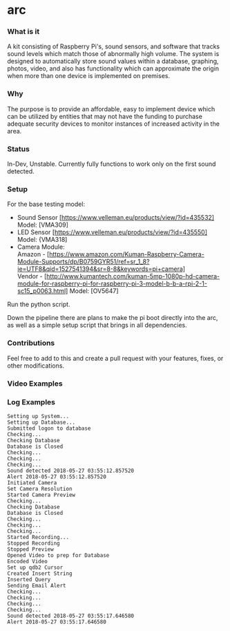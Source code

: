 # arc

### What is it

A kit consisting of Raspberry Pi's, sound sensors, and software that tracks sound levels which match those of abnormally high volume. The system is designed to automatically store sound values within a database, graphing, photos, video, and also has functionality which can approximate the origin when more than one device is implemented on premises.

### Why

The purpose is to provide an affordable, easy to implement device which can be utilized by entities that may not have the funding to purchase adequate security devices to monitor instances of increased activity in the area.

### Status

In-Dev, Unstable.
Currently fully functions to work only on the first sound detected.

### Setup

For the base testing model:

 - Sound Sensor [https://www.velleman.eu/products/view/?id=435532] Model: [VMA309]
 - LED Sensor [https://www.velleman.eu/products/view/?id=435550] Model: {VMA318]
 - Camera Module:<br>
  Amazon - [https://www.amazon.com/Kuman-Raspberry-Camera-Module-Supports/dp/B0759GYR51/ref=sr_1_8?ie=UTF8&qid=1527541394&sr=8-8&keywords=pi+camera] <br>
   Vendor - [http://www.kumantech.com/kuman-5mp-1080p-hd-camera-module-for-raspberry-pi-for-raspberry-pi-3-model-b-b-a-rpi-2-1-sc15_p0063.html] Model: [OV5647]

Run the python script.

Down the pipeline there are plans to make the pi boot directly into the arc, as well as a simple setup script that brings in all dependencies.

### Contributions

Feel free to add to this and create a pull request with your features, fixes, or other modifications.

### Video Examples


### Log Examples

`Setting up System...`<br>
`Setting up Database...`<br>
`Submitted logon to database`<br>
`Checking...`<br>
`Checking Database`<br>
`Database is Closed`<br>
`Checking...`<br>
`Checking...`<br>
`Checking...`<br>
`Sound detected 2018-05-27 03:55:12.857520`<br>
`Alert 2018-05-27 03:55:12.857520`<br>
`Initiated Camera`<br>
`Set Camera Resolution`<br>
`Started Camera Preview`<br>
`Checking...`<br>
`Checking Database`<br>
`Database is Closed`<br>
`Checking...`<br>
`Checking...`<br>
`Checking...`<br>
`Started Recording...`<br>
`Stopped Recording`<br>
`Stopped Preview`<br>
`Opened Video to prep for Database`<br>
`Encoded Video`<br>
`Set up qdb2 Cursor`<br>
`Created Insert String`<br>
`Inserted Query`<br>
`Sending Email Alert`<br>
`Checking...`<br>
`Checking...`<br>
`Checking...`<br>
`Checking...`<br>
`Sound detected 2018-05-27 03:55:17.646580`<br>
`Alert 2018-05-27 03:55:17.646580`<br>


